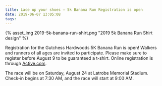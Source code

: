 ```yaml
---
title: Lace up your shoes — 5k Banana Run Registration is open
date: 2019-06-07 13:05:08
tags:
---
```


{% asset_img 2019-5k-banana-run-shirt.png "2019 5k Banana Run Shirt design" %}

Registration for the Gutchess Hardwoods 5K Banana Run is open! Walkers and runners of all ages are invited to participate. Please make sure to register before August 9 to be guaranteed a t-shirt. Online registration is through [Active.com](https://bnasp.lt/2JOVpAb).<!-- more -->

The race will be on Saturday, August 24 at Latrobe Memorial Stadium. Check-in begins at 7:30 AM, and the race will start at 9:00 AM.